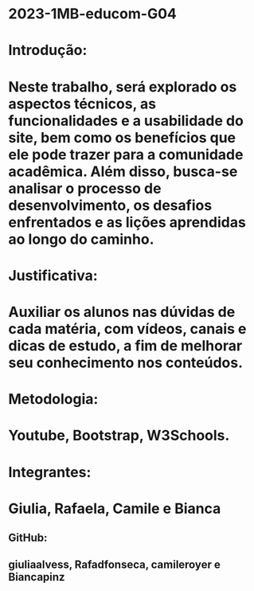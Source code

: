 # 2023-1MB-educom-G04
<h1>Introdução:<h1>
Neste trabalho, será explorado os aspectos técnicos, as funcionalidades e a usabilidade do site, bem como os benefícios que ele pode trazer para a comunidade acadêmica. Além disso, busca-se analisar o processo de desenvolvimento, os desafios enfrentados e as lições aprendidas ao longo do caminho. 

<h1>Justificativa:<h1>
Auxiliar os alunos nas dúvidas de cada matéria, com vídeos, canais e dicas de estudo, a fim de melhorar seu conhecimento nos conteúdos. 

<h1>Metodologia:<h1>
Youtube, Bootstrap, W3Schools.

<h1>Integrantes:<h1> Giulia, Rafaela, Camile e Bianca 

<h2>GitHub:<h2> giuliaalvess, Rafadfonseca, camileroyer e Biancapinz